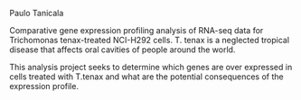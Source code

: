 Paulo Tanicala


Comparative gene expression profiling analysis of RNA-seq data for Trichomonas tenax-treated NCI-H292 cells. T. tenax is a neglected tropical disease that affects oral cavities of people around the world.


This analysis project seeks to determine which genes are over expressed in cells treated with T.tenax and what are the potential consequences of the expression profile. 
